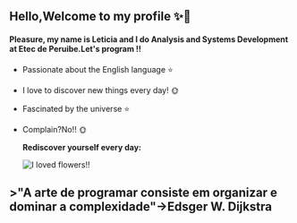 ## Hello,Welcome to my profile ✨👋

#### Pleasure, my name is Leticia and I do Analysis and Systems Development at Etec de Peruibe.Let's program !!

* Passionate about the English language ⭐
* I love to discover new things every day! 🌞
* Fascinated by the universe ⭐
* Complain?No!! 🌞

  **Rediscover yourself every day:**

  ![I loved flowers!!](https://image.flaticon.com/icons/png/128/2917/2917257.png)


## **>"A arte de programar consiste em organizar e dominar a complexidade"->Edsger W. Dijkstra**


